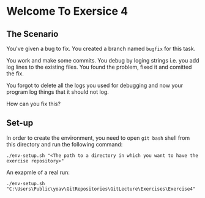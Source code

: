 # Welcome To Exersice 4

## The Scenario
You've given a bug to fix. You created a branch named `bugfix` for this task.

You work and make some commits.
You debug by loging strings i.e. you add log lines to the existing files.
You found the problem, fixed it and comitted the fix.

You forgot to delete all the logs you used for debugging and now your program log things that it should not log.

How can you fix this?

## Set-up
In order to create the environment, you need to open `git bash` shell from this directory and
run the following command:

`./env-setup.sh "<The path to a directory in which you want to have the exercise repository>"`

An exapmle of a real run:

`./env-setup.sh "C:\Users\Public\yoav\GitRepositories\GitLecture\Exercises\Exercise4"`